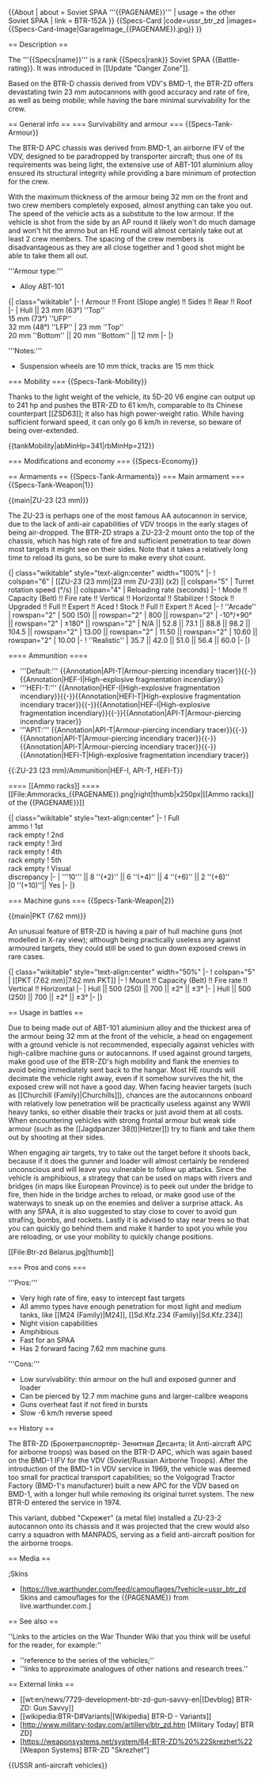 {{About
| about = Soviet SPAA '''{{PAGENAME}}'''
| usage = the other Soviet SPAA
| link = BTR-152A
}}
{{Specs-Card
|code=ussr_btr_zd
|images={{Specs-Card-Image|GarageImage_{{PAGENAME}}.jpg}}
}}

== Description ==
<!-- ''In the description, the first part should be about the history of the creation and combat usage of the vehicle, as well as its key features. In the second part, tell the reader about the ground vehicle in the game. Insert a screenshot of the vehicle, so that if the novice player does not remember the vehicle by name, he will immediately understand what kind of vehicle the article is talking about.'' -->
The '''{{Specs|name}}''' is a rank {{Specs|rank}} Soviet SPAA {{Battle-rating}}. It was introduced in [[Update "Danger Zone"]].

Based on the BTR-D chassis derived from VDV's BMD-1, the BTR-ZD offers devastating twin 23 mm autocannons with good accuracy and rate of fire, as well as being mobile; while having the bare minimal survivability for the crew.

== General info ==
=== Survivability and armour ===
{{Specs-Tank-Armour}}
<!-- ''Describe armour protection. Note the most well protected and key weak areas. Appreciate the layout of modules as well as the number and location of crew members. Is the level of armour protection sufficient, is the placement of modules helpful for survival in combat? If necessary use a visual template to indicate the most secure and weak zones of the armour.'' -->
The BTR-D APC chassis was derived from BMD-1, an airborne IFV of the VDV, designed to be paradropped by transporter aircraft; thus one of its requirements was being light, the extensive use of ABT-101 aluminium alloy ensured its structural integrity while providing a bare minimum of protection for the crew.

With the maximum thickness of the armour being 32 mm on the front and two crew members completely exposed, almost anything can take you out. The speed of the vehicle acts as a substitute to the low armour. If the vehicle is shot from the side by an AP round it likely won't do much damage and won't hit the ammo but an HE round will almost certainly take out at least 2 crew members. The spacing of the crew members is disadvantageous as they are all close together and 1 good shot might be able to take them all out.

'''Armour type:'''

* Alloy ABT-101

{| class="wikitable"
|-
! Armour !! Front (Slope angle) !! Sides !! Rear !! Roof
|-
| Hull || 23 mm (63°) ''Top''<br>15 mm (73°) ''UFP''<br>32 mm (48°) ''LFP''
| 23 mm ''Top'' <br>20 mm ''Bottom'' || 20 mm ''Bottom'' || 12 mm
|-
|}

'''Notes:'''

* Suspension wheels are 10 mm thick, tracks are 15 mm thick

=== Mobility ===
{{Specs-Tank-Mobility}}
<!-- ''Write about the mobility of the ground vehicle. Estimate the specific power and manoeuvrability, as well as the maximum speed forwards and backwards.'' -->
Thanks to the light weight of the vehicle, its 5D-20 V6 engine can output up to 241 hp and pushes the BTR-ZD to 61 km/h, comparable to its Chinese counterpart [[ZSD63]]; it also has high power-weight ratio. While having sufficient forward speed, it can only go 6 km/h in reverse, so beware of being over-extended.

{{tankMobility|abMinHp=341|rbMinHp=212}}

=== Modifications and economy ===
{{Specs-Economy}}

== Armaments ==
{{Specs-Tank-Armaments}}
=== Main armament ===
{{Specs-Tank-Weapon|1}}
<!-- ''Give the reader information about the characteristics of the main gun. Assess its effectiveness in a battle based on the reloading speed, ballistics and the power of shells. Do not forget about the flexibility of the fire, that is how quickly the cannon can be aimed at the target, open fire on it and aim at another enemy. Add a link to the main article on the gun: <code><nowiki>{{main|Name of the weapon}}</nowiki></code>. Describe in general terms the ammunition available for the main gun. Give advice on how to use them and how to fill the ammunition storage.'' -->
{{main|ZU-23 (23 mm)}}

The ZU-23 is perhaps one of the most famous AA autocannon in service, due to the lack of anti-air capabilities of VDV troops in the early stages of being air-dropped. The BTR-ZD straps a ZU-23-2 mount onto the top of the chassis, which has high rate of fire and sufficient penetration to tear down most targets it might see on their sides. Note that it takes a relatively long time to reload its guns, so be sure to make every shot count.

{| class="wikitable" style="text-align:center" width="100%"
|-
! colspan="6" | [[ZU-23 (23 mm)|23 mm ZU-23]] (x2) || colspan="5" | Turret rotation speed (°/s) || colspan="4" | Reloading rate (seconds)
|-
! Mode !! Capacity (Belt) !! Fire rate !! Vertical !! Horizontal !! Stabilizer
! Stock !! Upgraded !! Full !! Expert !! Aced
! Stock !! Full !! Expert !! Aced
|-
! ''Arcade''
| rowspan="2" | 500 (50) || rowspan="2" | 800 || rowspan="2" | -10°/+90° || rowspan="2" | ±180° || rowspan="2" | N/A || 52.8 || 73.1 || 88.8 || 98.2 || 104.5 || rowspan="2" | 13.00 || rowspan="2" | 11.50 || rowspan="2" | 10.60 || rowspan="2" | 10.00
|-
! ''Realistic''
| 35.7 || 42.0 || 51.0 || 56.4 || 60.0
|-
|}

==== Ammunition ====
* '''Default:''' {{Annotation|API-T|Armour-piercing incendiary tracer}}{{-}}{{Annotation|HEF-I|High-explosive fragmentation incendiary}}
* '''HEFI-T:''' {{Annotation|HEF-I|High-explosive fragmentation incendiary}}{{-}}{{Annotation|HEFI-T|High-explosive fragmentation incendiary tracer}}{{-}}{{Annotation|HEF-I|High-explosive fragmentation incendiary}}{{-}}{{Annotation|API-T|Armour-piercing incendiary tracer}}
* '''APIT:''' {{Annotation|API-T|Armour-piercing incendiary tracer}}{{-}}{{Annotation|API-T|Armour-piercing incendiary tracer}}{{-}}{{Annotation|API-T|Armour-piercing incendiary tracer}}{{-}}{{Annotation|HEFI-T|High-explosive fragmentation incendiary tracer}}

{{:ZU-23 (23 mm)/Ammunition|HEF-I, API-T, HEFI-T}}

==== [[Ammo racks]] ====
[[File:Ammoracks_{{PAGENAME}}.png|right|thumb|x250px|[[Ammo racks]] of the {{PAGENAME}}]]
<!-- '''Last updated:''' -->
{| class="wikitable" style="text-align:center"
|-
! Full<br>ammo
! 1st<br>rack empty
! 2nd<br>rack empty
! 3rd<br>rack empty
! 4th<br>rack empty
! 5th<br>rack empty
! Visual<br>discrepancy
|-
| '''10''' || 8&nbsp;''(+2)'' || 6&nbsp;''(+4)'' || 4&nbsp;''(+6)'' || 2&nbsp;''(+8)''
|0&nbsp;''(+10)''|| Yes
|-
|}

=== Machine guns ===
{{Specs-Tank-Weapon|2}}
<!-- ''Offensive and anti-aircraft machine guns not only allow you to fight some aircraft but also are effective against lightly armoured vehicles. Evaluate machine guns and give recommendations on its use.'' -->
{{main|PKT (7.62 mm)}}

An unusual feature of BTR-ZD is having a pair of hull machine guns (not modelled in X-ray view); although being practically useless any against armoured targets, they could still be used to gun down exposed crews in rare cases.

{| class="wikitable" style="text-align:center" width="50%"
|-
! colspan="5" | [[PKT (7.62 mm)|7.62 mm PKT]]
|-
! Mount !! Capacity (Belt) !! Fire rate !! Vertical !! Horizontal
|-
| Hull || 500 (250) || 700 || ±2° || ±3°
|-
| Hull || 500 (250) || 700 || ±2° || ±3°
|-
|}

== Usage in battles ==
<!-- ''Describe the tactics of playing in the vehicle, the features of using vehicles in the team and advice on tactics. Refrain from creating a "guide" - do not impose a single point of view but instead give the reader food for thought. Describe the most dangerous enemies and give recommendations on fighting them. If necessary, note the specifics of the game in different modes (AB, RB, SB).'' -->
Due to being made out of ABT-101 aluminium alloy and the thickest area of the armour being 32 mm at the front of the vehicle, a head on engagement with a ground vehicle is not recommended, especially against vehicles with high-calibre machine guns or autocannons. If used against ground targets, make good use of the BTR-ZD's high mobility and flank the enemies to avoid being immediately sent back to the hangar. Most HE rounds will decimate the vehicle right away, even if it somehow survives the hit, the exposed crew will not have a good day. When facing heavier targets (such as [[Churchill (Family)|Churchills]]), chances are the autocannons onboard with relatively low penetration will be practically useless against any WWII heavy tanks, so either disable their tracks or just avoid them at all costs. When encountering vehicles with strong frontal armour but weak side armour (such as the [[Jagdpanzer 38(t)|Hetzer]]) try to flank and take them out by shooting at their sides.

When engaging air targets, try to take out the target before it shoots back, because if it does the gunner and loader will almost certainly be rendered unconscious and will leave you vulnerable to follow up attacks. Since the vehicle is amphibious, a strategy that can be used on maps with rivers and bridges (in maps like European Province) is to peek out under the bridge to fire, then hide in the bridge arches to reload, or make good use of the waterways to sneak up on the enemies and deliver a surprise attack. As with any SPAA, it is also suggested to stay close to cover to avoid gun strafing, bombs, and rockets. Lastly it is advised to stay near trees so that you can quickly go behind them and make it harder to spot you while you are reloading, or use your mobility to quickly change positions.

[[File:Btr-zd Belarus.jpg|thumb]]

=== Pros and cons ===
<!-- ''Summarise and briefly evaluate the vehicle in terms of its characteristics and combat effectiveness. Mark its pros and cons in a bulleted list. Try not to use more than 6 points for each of the characteristics. Avoid using categorical definitions such as "bad", "good" and the like - use substitutions with softer forms such as "inadequate" and "effective".'' -->

'''Pros:'''

* Very high rate of fire, easy to intercept fast targets
* All ammo types have enough penetration for most light and medium tanks, like [[M24 (Family)|M24]], [[Sd.Kfz.234 (Family)|Sd.Kfz.234]]
* Night vision capabilities
* Amphibious
* Fast for an SPAA
* Has 2 forward facing 7.62 mm machine guns

'''Cons:'''

* Low survivability: thin armour on the hull and exposed gunner and loader
* Can be pierced by 12.7 mm machine guns and larger-calibre weapons
* Guns overheat fast if not fired in bursts
* Slow -6 km/h reverse speed

== History ==
<!-- ''Describe the history of the creation and combat usage of the vehicle in more detail than in the introduction. If the historical reference turns out to be too long, take it to a separate article, taking a link to the article about the vehicle and adding a block "/History" (example: <nowiki>https://wiki.warthunder.com/(Vehicle-name)/History</nowiki>) and add a link to it here using the <code>main</code> template. Be sure to reference text and sources by using <code><nowiki><ref></ref></nowiki></code>, as well as adding them at the end of the article with <code><nowiki><references /></nowiki></code>. This section may also include the vehicle's dev blog entry (if applicable) and the in-game encyclopedia description (under <code><nowiki>=== In-game description ===</nowiki></code>, also if applicable).'' -->

The BTR-ZD (Бронетранспортёр- Зенитная Десанта; lit Anti-aircraft APC for airborne troops) was based on the BTR-D APC, which was again based on the BMD-1 IFV for the VDV (Soviet/Russian Airborne Troops). After the introduction of the BMD-1 in VDV service in 1969, the vehicle was deemed too small for practical transport capabilities; so the Volgograd Tractor Factory (BMD-1's manufacturer) built a new APC for the VDV based on BMD-1, with a longer hull while removing its original turret system. The new BTR-D entered the service in 1974.

This variant, dubbed "Скрежет" (a metal file) installed a ZU-23-2 autocannon onto its chassis and it was projected that the crew would also carry a squadron with MANPADS, serving as a field anti-aircraft position for the airborne troops.

== Media ==
<!-- ''Excellent additions to the article would be video guides, screenshots from the game, and photos.'' -->

;Skins
* [https://live.warthunder.com/feed/camouflages/?vehicle=ussr_btr_zd Skins and camouflages for the {{PAGENAME}} from live.warthunder.com.]

== See also ==
<!-- ''Links to the articles on the War Thunder Wiki that you think will be useful for the reader, for example:''
* ''reference to the series of the vehicles;''
* ''links to approximate analogues of other nations and research trees.'' -->
''Links to the articles on the War Thunder Wiki that you think will be useful for the reader, for example:''

* ''reference to the series of the vehicles;''
* ''links to approximate analogues of other nations and research trees.''

== External links ==
<!-- ''Paste links to sources and external resources, such as:''
* ''topic on the official game forum;''
* ''other literature.'' -->

* [[wt:en/news/7729-development-btr-zd-gun-savvy-en|[Devblog] BTR-ZD: Gun Savvy]]
* [[wikipedia:BTR-D#Variants|[Wikipedia] BTR-D - Variants]]
* [http://www.military-today.com/artillery/btr_zd.htm <nowiki>[Military Today]</nowiki> BTR ZD]
* [https://weaponsystems.net/system/64-BTR-ZD%20%22Skrezhet%22 <nowiki>[Weapon Systems]</nowiki> BTR-ZD "Skrezhet"]

{{USSR anti-aircraft vehicles}}